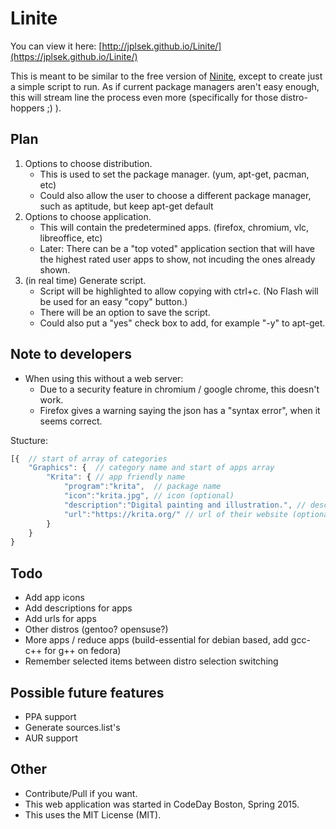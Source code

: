 Linite
======

You can view it here: [http://jplsek.github.io/Linite/](https://jplsek.github.io/Linite/)

This is meant to be similar to the free version of [Ninite](https://ninite.com/), except to create just a simple script to run.
As if current package managers aren't easy enough, this will stream line the process even more (specifically for those distro-hoppers ;) ).

## Plan

1. Options to choose distribution.
    * This is used to set the package manager. (yum, apt-get, pacman, etc)
    * Could also allow the user to choose a different package manager, such as aptitude, but keep apt-get default
2. Options to choose application.
    * This will contain the predetermined apps. (firefox, chromium, vlc, libreoffice, etc)
    * Later: There can be a "top voted" application section that will have the highest rated user apps to show, not incuding the ones already shown.
3. (in real time) Generate script.
    * Script will be highlighted to allow copying with ctrl+c. (No Flash will be used for an easy "copy" button.)
    * There will be an option to save the script.
    * Could also put a "yes" check box to add, for example "-y" to apt-get.

## Note to developers

* When using this without a web server:
	* Due to a security feature in chromium / google chrome, this doesn't work.
	* Firefox gives a warning saying the json has a "syntax error", when it seems correct.


Stucture:
```javascript
[{  // start of array of categories
    "Graphics": {  // category name and start of apps array
        "Krita": { // app friendly name
            "program":"krita",  // package name
            "icon":"krita.jpg", // icon (optional)
            "description":"Digital painting and illustration.", // description (optional)
            "url":"https://krita.org/" // url of their website (optional) (not used yet)
        }
    }
}
```

## Todo
* Add app icons
* Add descriptions for apps
* Add urls for apps
* Other distros (gentoo? opensuse?)
* More apps / reduce apps (build-essential for debian based, add gcc-c++ for g++ on fedora)
* Remember selected items between distro selection switching

## Possible future features

* PPA support
* Generate sources.list's
* AUR support

## Other

* Contribute/Pull if you want.
* This web application was started in CodeDay Boston, Spring 2015.
* This uses the MIT License (MIT).
